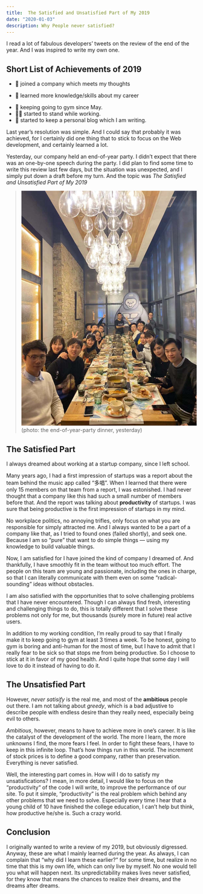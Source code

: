 ```yaml
---
title:  The Satisfied and Unsatisfied Part of My 2019
date: "2020-01-03"
description: Why People never satisfied?
---
```


I read a lot of fabulous developers’ tweets on the review of the end of the year. And I was inspired to write my own one.

## Short List of Achievements of 2019
- 💼 joined a company which meets my thoughts
* 📖 learned more knowledge/skills about my career
- 💪 keeping going to gym since May.
- 🧍‍♂️ started to stand while working. 
- 📒 started to keep a personal blog which I am writing.

Last year’s resolution was simple. And I could say that probably it was achieved, for I certainly did one thing that to stick to focus on the Web development, and certainly learned a lot.

Yesterday, our company held an end-of-year party. I didn’t expect that there was an one-by-one speech during the party. I did plan to find some time to write this review last few days, but the situation was unexpected, and I simply put down a draft before my turn.  And the topic was *The Satisfied and Unsatisfied Part of My 2019*

> ![photo: the end-of-year-party dinner, yesterday](./photo.jpg)
(photo: the end-of-year-party dinner, yesterday)

## The Satisfied Part
I always dreamed about working at a startup company, since I left school. 

Many years ago, I had a first impression of startups was a report about the team behind  the music app called “多唱”. When I learned that there were only 15 members on that team from a report, I was estonished. I had never thought that a company like this had such a small number of members before that. And the report was talking about **productivity** of startups. I was sure that being productive is the first impression of startups in my mind. 

No workplace politics, no annoying trifles, only focus on what you are responsible for simply attracted me. And I always wanted to be a part of a company like that, as I tried to found ones (failed shortly), and seek one. Because I am so “pure” that want to do simple things — using my knowledge to build valuable things.

Now, I am satisfied for I have joined the kind of company I dreamed of. And thankfully, I have smoothly fit in the team without too much effort. The people on this team are young and passionate, including the ones in charge, so that I can literally communicate with them even on some “radical-sounding” ideas without obstacles.

I am also satisfied with the opportunities that to solve challenging problems that I have never encountered. Though I can always find fresh, interesting and challenging things to do, this is totally different that I solve these problems not only for me, but thousands (surely more in future) real active users.

In addition to my working condition, I’m really proud to say that I finally make it to keep going to gym at least 3 times a week. To be honest, going to gym is boring and anti-human for the most of time, but I have to admit that I really fear to be sick so that stops me from being productive. So I choose to stick at it in favor of my good health. And I quite hope that some day I will love to do it instead of having to do it.

## The Unsatisfied Part
However, *never satisify* is the real me, and most of the **ambitious** people out there. I am not talking about *greedy*, which is a bad adjustive to describe people with endless desire than they really need, especially being evil to others. 

*Ambitious*, however, means to have to achieve more in one’s career. It is like the catalyst of the development of the world. The more I learn, the more unknowns I find, the more fears I feel. In order to fight these fears, I have to keep in this infinite loop. That’s how things run in this world. The increment of stock prices is to define a good company, rather than preservation. Everything is never satisfied.

Well, the interesting part comes in. How will I do to satisfy my unsatisfications? I mean, in more detail, I would like to focus on the “productivity“ of the code I will write, to improve the performance of our site. To put it simple, “productivity” is the real problem which behind any other problems that we need to solve. Especially every time I hear that a young child of 10 have finished the college education, I can’t help but think, how productive he/she is. Such a crazy world.

## Conclusion
I originally wanted to write a review of my 2019, but obviously digressed. Anyway, these are what I mainly learned during the year. As always, I can complain that “why did I learn these earlier?” for some time, but realize in no time that this is my own life, which can only live by myself. No one would tell you what will happen next. Its unpredictability makes lives never satisfied, for they know that means the chances to realize their dreams, and the dreams after dreams.

